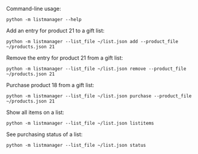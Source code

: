 Command-line usage:

```shell
python -m listmanager --help
```

Add an entry for product 21 to a gift list:
```shell
python -m listmanager --list_file ~/list.json add --product_file ~/products.json 21
```

Remove the entry for product 21 from a gift list:
```shell
python -m listmanager --list_file ~/list.json remove --product_file ~/products.json 21
```

Purchase product 18 from a gift list:
```shell
python -m listmanager --list_file ~/list.json purchase --product_file ~/products.json 21
```


Show all items on a list:
```shell
python -m listmanager --list_file ~/list.json listitems
```


See purchasing status of a list:
```shell
python -m listmanager --list_file ~/list.json status
```
